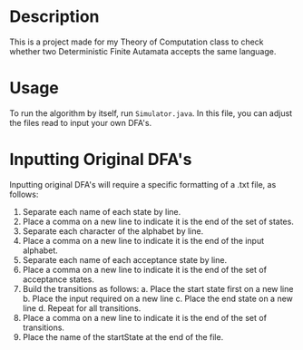 # Description

This is a project made for my Theory of Computation class to check
whether two Deterministic Finite Autamata accepts the same language.

# Usage

To run the algorithm by itself, run `Simulator.java`. In this file, you can adjust the files read to input your own DFA's.

# Inputting Original DFA's

Inputting original DFA's will require a specific formatting of a .txt file, as follows:

1. Separate each name of each state by line.
2. Place a comma on a new line to indicate it is the end of the set of states.
3. Separate each character of the alphabet by line.
4. Place a comma on a new line to indicate it is the end of the input alphabet.
5. Separate each name of each acceptance state by line.
6. Place a comma on a new line to indicate it is the end of the set of acceptance states.
7. Build the transitions as follows:
    a. Place the start state first on a new line
    b. Place the input required on a new line
    c. Place the end state on a new line
    d. Repeat for all transitions.
8. Place a comma on a new line to indicate it is the end of the set of transitions.
9. Place the name of the startState at the end of the file.
